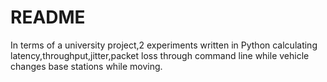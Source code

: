 <h1>README</h1>
<p>In terms of a university project,2 experiments written in Python calculating latency,throughput,jitter,packet loss through command line while vehicle changes base stations while moving.</p>
